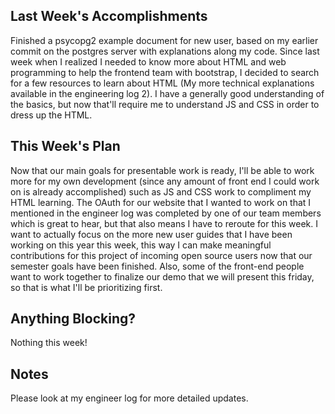 ## Last Week's Accomplishments

Finished a psycopg2 example document for new user, based on my earlier commit on the postgres server with explanations along my code. Since last week when I realized I needed to know more about HTML and web programming to help the frontend team with bootstrap, I decided to search for a few resources to learn about HTML (My more technical explanations available in the engineering log 2). I have a generally good understanding of the basics, but now that'll require me to understand JS and CSS in order to dress up the HTML.

## This Week's Plan

Now that our main goals for presentable work is ready, I'll be able to work more for my own development (since any amount of front end I could work on is already accomplished) such as JS and CSS work to compliment my HTML learning. The OAuth for our website that I wanted to work on that I mentioned in the engineer log was completed by one of our team members which is great to hear, but that also means I have to reroute for this week. I want to actually focus on the more new user guides that I have been working on this year this week, this way I can make meaningful contributions for this project of incoming open source users now that our semester goals have been finished. Also, some of the front-end people want to work together to finalize our demo that we will present this friday, so that is what I'll be prioritizing first.

## Anything Blocking?

Nothing this week!

## Notes

Please look at my engineer log for more detailed updates.